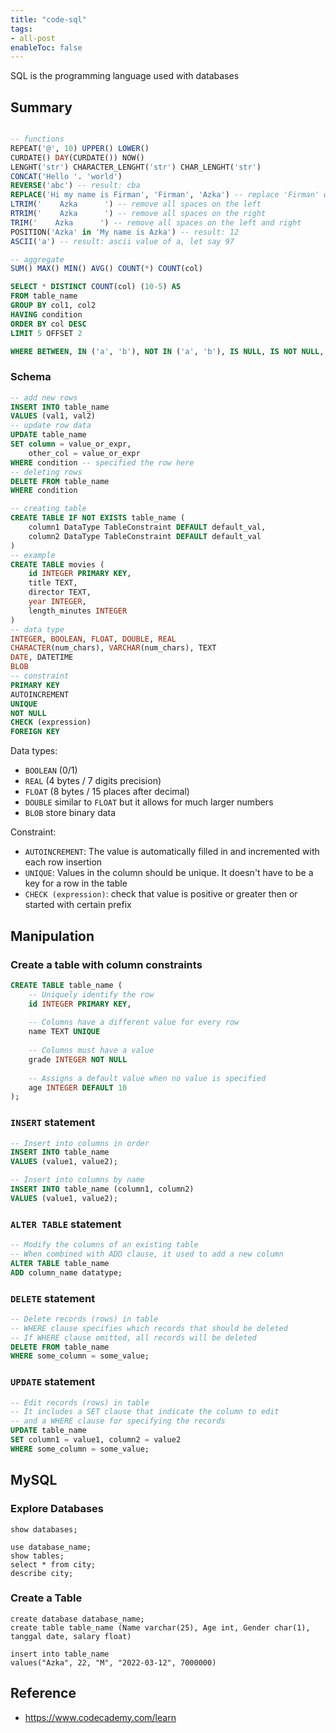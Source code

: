 ```yaml
---
title: "code-sql"
tags:
- all-post
enableToc: false
---
```


SQL is the programming language used with databases


## Summary 

```sql

-- functions
REPEAT('@', 10) UPPER() LOWER()
CURDATE() DAY(CURDATE()) NOW()
LENGHT('str') CHARACTER_LENGHT('str') CHAR_LENGHT('str')
CONCAT('Hello '. 'world')
REVERSE('abc') -- result: cba
REPLACE('Hi my name is Firman', 'Firman', 'Azka') -- replace 'Firman' with 'Azka'
LTRIM('    Azka      ') -- remove all spaces on the left
RTRIM('    Azka      ') -- remove all spaces on the right
TRIM('    Azka      ') -- remove all spaces on the left and right
POSITION('Azka' in 'My name is Azka') -- result: 12
ASCII('a') -- result: ascii value of a, let say 97

-- aggregate
SUM() MAX() MIN() AVG() COUNT(*) COUNT(col)

SELECT * DISTINCT COUNT(col) (10-5) AS
FROM table_name
GROUP BY col1, col2
HAVING condition
ORDER BY col DESC
LIMIT 5 OFFSET 2

WHERE BETWEEN, IN ('a', 'b'), NOT IN ('a', 'b'), IS NULL, IS NOT NULL, ABS()

```

### Schema

```sql
-- add new rows
INSERT INTO table_name
VALUES (val1, val2)
-- update row data
UPDATE table_name
SET column = value_or_expr,
	other_col = value_or_expr
WHERE condition -- specified the row here
-- deleting rows
DELETE FROM table_name
WHERE condition

-- creating table
CREATE TABLE IF NOT EXISTS table_name (
	column1 DataType TableConstraint DEFAULT default_val,
	column2 DataType TableConstraint DEFAULT default_val
)
-- example
CREATE TABLE movies ( 
	id INTEGER PRIMARY KEY, 
	title TEXT, 
	director TEXT, 
	year INTEGER, 
	length_minutes INTEGER 
)
-- data type
INTEGER, BOOLEAN, FLOAT, DOUBLE, REAL
CHARACTER(num_chars), VARCHAR(num_chars), TEXT
DATE, DATETIME
BLOB
-- constraint
PRIMARY KEY
AUTOINCREMENT
UNIQUE
NOT NULL
CHECK (expression)
FOREIGN KEY
```

Data types:
- `BOOLEAN` (0/1)
- `REAL` (4 bytes / 7 digits precision)
- `FLOAT` (8 bytes / 15 places after decimal)
- `DOUBLE` similar to `FLOAT` but it allows for much larger numbers
- `BLOB` store binary data

Constraint:
- `AUTOINCREMENT`: The value is automatically filled in and incremented with each row insertion
- `UNIQUE`: Values in the column should be unique. It doesn't have to be a key for a row in the table
- `CHECK (expression)`: check that value is positive or greater then or started with certain prefix


## Manipulation

### Create a table with column constraints

```sql
CREATE TABLE table_name (
	-- Uniquely identify the row
	id INTEGER PRIMARY KEY,
	
	-- Columns have a different value for every row 
	name TEXT UNIQUE
	
	-- Columns must have a value
	grade INTEGER NOT NULL
	
	-- Assigns a default value when no value is specified
	age INTEGER DEFAULT 10
);
```

### `INSERT` statement

```sql
-- Insert into columns in order
INSERT INTO table_name
VALUES (value1, value2);

-- Insert into columns by name
INSERT INTO table_name (column1, column2)
VALUES (value1, value2);
```

### `ALTER TABLE` statement

```sql
-- Modify the columns of an existing table
-- When combined with ADD clause, it used to add a new column
ALTER TABLE table_name
ADD column_name datatype;
```

### `DELETE` statement

```sql
-- Delete records (rows) in table
-- WHERE clause specifies which records that should be deleted
-- If WHERE clause omitted, all records will be deleted
DELETE FROM table_name
WHERE some_column = some_value;
```

### `UPDATE` statement

```sql
-- Edit records (rows) in table
-- It includes a SET clause that indicate the column to edit
-- and a WHERE clause for specifying the records
UPDATE table_name
SET column1 = value1, column2 = value2
WHERE some_column = some_value;
```


## MySQL

### Explore Databases

```mysql
show databases;

use database_name;
show tables;
select * from city;
describe city;
```


### Create  a Table

```mysql
create database database_name;
create table table_name (Name varchar(25), Age int, Gender char(1), tanggal date, salary float)

insert into table_name
values("Azka", 22, "M", "2022-03-12", 7000000)
```


## Reference

- https://www.codecademy.com/learn
